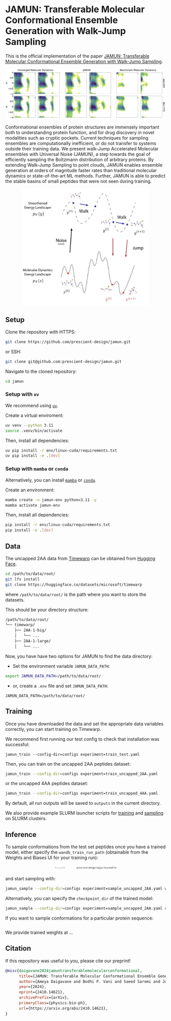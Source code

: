 # JAMUN: Transferable Molecular Conformational Ensemble Generation with Walk-Jump Sampling

This is the official implementation of the paper
[JAMUN: Transferable Molecular Conformational Ensemble Generation with Walk-Jump Sampling](https://arxiv.org/abs/2410.14621v1).

![JAMUN results on capped 2AA peptides](figures/jamun-results.png)

Conformational ensembles of protein structures are immensely important both to understanding protein function, and for drug discovery in novel modalities such as cryptic pockets. Current techniques for sampling ensembles are computationally inefficient, or do not transfer to systems outside their training data. We present walk-Jump Accelerated Molecular ensembles with Universal Noise (JAMUN), a step towards the goal of efficiently sampling the Boltzmann distribution of arbitrary proteins. By extending Walk-Jump Sampling to point clouds, JAMUN enables ensemble generation at orders of magnitude faster rates than traditional molecular dynamics or state-of-the-art ML methods. Further, JAMUN is able to predict the stable basins of small peptides that were not seen during training.

<p align="center">
  <img src="https://github.com/prescient-design/jamun/blob/main/figures/walk-jump-overview.png?raw=true" alt="Overview of walk-jump sampling in JAMUN" width="400"/>
</p>

## Setup

Clone the repository with HTTPS:
```bash
git clone https://github.com/prescient-design/jamun.git
```
or SSH:
```bash
git clone git@github.com:prescient-design/jamun.git
```

Navigate to the cloned repository:
```bash
cd jamun
```

### Setup with `uv`

We recommend using [`uv`](https://docs.astral.sh/uv/getting-started/installation/).

Create a virtual enviroment:
```bash
uv venv --python 3.11
source .venv/bin/activate
```

Then, install all dependencies:
```bash
uv pip install -r env/linux-cuda/requirements.txt
uv pip install -e .[dev]
```

### Setup with `mamba` or `conda`

Alternatively, you can install
[`mamba`](https://github.com/conda-forge/miniforge?tab=readme-ov-file#install) or [`conda`](https://github.com/conda-forge/miniforge?tab=readme-ov-file#install).

Create an environment:
```bash
mamba create -n jamun-env python=3.11 -y
mamba activate jamun-env
```

Then, install all dependencies:
```bash
pip install -r env/linux-cuda/requirements.txt
pip install -e .[dev]
```

## Data

The uncapped 2AA data from [Timewarp](https://arxiv.org/abs/2302.01170) can be obtained from [Hugging Face](https://huggingface.co/datasets/microsoft/timewarp).

```bash
cd /path/to/data/root/
git lfs install
git clone https://huggingface.co/datasets/microsoft/timewarp
```
where `/path/to/data/root/` is the path where you want to store the datasets.

This should be your directory structure:
```bash
/path/to/data/root/
└── timewarp/
    ├── 2AA-1-big/
    │   └── ...
    ├── 2AA-1-large/
    │   └── ...
```
Now, you have have two options for JAMUN to find the data directory:
- Set the environment variable `JAMUN_DATA_PATH`:
```bash
export JAMUN_DATA_PATH=/path/to/data/root/
```

- or, create a `.env` file and set `JAMUN_DATA_PATH`:
```
JAMUN_DATA_PATH=/path/to/data/root/
```

## Training

Once you have downloaded the data and set the appropriate data variables correctly, 
you can start training on Timewarp.

We recommend first running our test config to check that installation was successful:
```
jamun_train --config-dir=configs experiment=train_test.yaml
```

Then, you can train on the uncapped 2AA peptides dataset:

```bash
jamun_train --config-dir=configs experiment=train_uncapped_2AA.yaml
```

or the uncapped 4AA peptides dataset:

```bash
jamun_train --config-dir=configs experiment=train_uncapped_4AA.yaml
```

By default, all run outputs will be saved to `outputs` in the current directory.

We also provide example SLURM launcher scripts for [training](https://github.com/prescient-design/jamun/blob/main/slurm/train.sh) and [sampling](https://github.com/prescient-design/jamun/blob/main/slurm/sample.sh) on SLURM clusters.

## Inference

To sample conformations from the test set peptides once you have a trained model,
either specify the `wandb_train_run_path` (obtainable from the Weights and Biases UI for your training run):

<p align="center">
  <img src="https://github.com/prescient-design/jamun/blob/main/figures/wandb-run-path.png?raw=true" alt="Run path as indicated on the Weights and Biases 'Overview' page for your training run" width="200"/>
</p>

and start sampling with:

```bash
jamun_sample --config-dir=configs experiment=sample_uncapped_2AA.yaml wandb_train_run_path=...
```

Alternatively, you can specify the `checkpoint_dir` of the trained model:

```bash
jamun_sample --config-dir=configs experiment=sample_uncapped_2AA.yaml checkpoint_dir=...
```

If you want to sample conformations for a particular protein sequence:
```bash

```

We provide trained weights at ...

## Citation

If this repository was useful to you, please cite our preprint!

```bibtex
@misc{daigavane2024jamuntransferablemolecularconformational,
      title={JAMUN: Transferable Molecular Conformational Ensemble Generation with Walk-Jump Sampling}, 
      author={Ameya Daigavane and Bodhi P. Vani and Saeed Saremi and Joseph Kleinhenz and Joshua Rackers},
      year={2024},
      eprint={2410.14621},
      archivePrefix={arXiv},
      primaryClass={physics.bio-ph},
      url={https://arxiv.org/abs/2410.14621}, 
}
```
